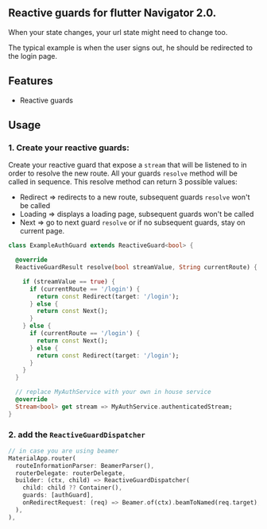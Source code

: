 ## Reactive guards for flutter Navigator 2.0. 

When your state changes, your url state might need to change too. 

The typical example is when the user signs out, he should be redirected to the login page. 

## Features

 - Reactive guards

## Usage

### 1. Create your reactive guards:

Create your reactive guard that expose a `stream` that will be listened to in order to resolve the new route.
All your guards `resolve` method will be called in sequence. This resolve method can return 3 possible values:

  - Redirect => redirects to a new route, subsequent guards `resolve` won't be called
  - Loading => displays a loading page, subsequent guards won't be called
  - Next => go to next guard `resolve` or if no subsequent guards, stay on current page.

```dart
class ExampleAuthGuard extends ReactiveGuard<bool> {

  @override
  ReactiveGuardResult resolve(bool streamValue, String currentRoute) {

    if (streamValue == true) {
      if (currentRoute == '/login') {
        return const Redirect(target: '/login');
      } else {
        return const Next();
      }
    } else {
      if (currentRoute == '/login') {
        return const Next();
      } else {
        return const Redirect(target: '/login');
      }
    }
  }

  // replace MyAuthService with your own in house service
  @override
  Stream<bool> get stream => MyAuthService.authenticatedStream;
}
```

### 2. add the `ReactiveGuardDispatcher`

```dart
// in case you are using beamer
MaterialApp.router(
  routeInformationParser: BeamerParser(), 
  routerDelegate: routerDelegate,
  builder: (ctx, child) => ReactiveGuardDispatcher(
    child: child ?? Container(),
    guards: [authGuard],
    onRedirectRequest: (req) => Beamer.of(ctx).beamToNamed(req.target),
  ),
),
```



